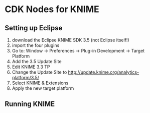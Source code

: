 CDK Nodes for KNIME
===================

Setting up Eclipse
------------------

1. download the Eclipse KNIME SDK 3.5 (not Eclipse itself!)
2. import the four plugins
3. Go to: Window -> Preferences -> Plug-in Development -> Target Platform
4. Add the 3.5 Update Site
5. Edit KNIME 3.3 TP
6. Change the Update Site to http://update.knime.org/analytics-platform/3.5/
7. Select KNIME & Extensions
8. Apply the new target platform

Running KNIME
-------------

